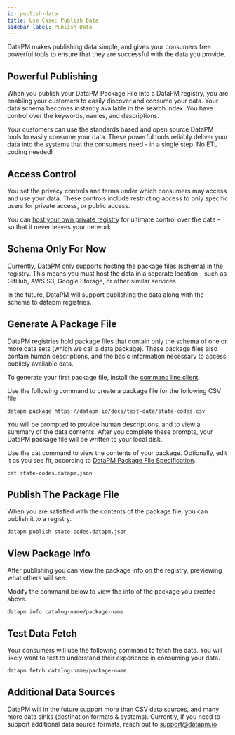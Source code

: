 ```yaml
---
id: publish-data
title: Use Case: Publish Data
sidebar_label: Publish Data
---
```


DataPM makes publishing data simple, and gives your consumers free powerful tools to ensure that they are successful with the data you provide.

## Powerful Publishing

When you publish your DataPM Package File into a DataPM registry, you are enabling your customers to easily discover and consume your data. Your data schema becomes instantly available in the search index. You have control over the keywords, names, and descriptions.

Your customers can use the standards based and open source DataPM tools to easily consume your data. These powerful tools reliably deliver your data into the systems that the consumers need - in a single step. No ETL coding needed!

## Access Control

You set the privacy controls and terms under which consumers may access and use your data. These controls include restricting access to only specific users for private access, or public access.

You can [host your own private registry](private-registry.md) for ultimate control over the data - so that it never leaves your network.

## Schema Only For Now

Currently, DataPM only supports hosting the package files (schema) in the registry. This means you must host the data in a separate location - such as GitHub, AWS S3, Google Storage, or other similar services.

In the future, DataPM will support publishing the data along with the schema to datapm registries.

## Generate A Package File

DataPM registries hold package files that contain only the schema of one or more data sets (which we call a data package). These package files also contain human descriptions, and the basic information necessary to access publicly available data.

To generate your first package file, install the [command line client](command-line-client.md).

Use the following command to create a package file for the following CSV file

```text
datapm package https://datapm.io/docs/test-data/state-codes.csv
```

You will be prompted to provide human descriptions, and to view a summary of the data contents. After you complete these prompts, your DataPM package file will be written to your local disk.

Use the cat command to view the contents of your package. Optionally, edit it as you see fit, according to [DataPM Package File Specification](package-files.md).

```text
cat state-codes.datapm.json
```

## Publish The Package File

When you are satisfied with the contents of the package file, you can publish it to a registry.

```text
datapm publish state-codes.datapm.json
```

## View Package Info

After publishing you can view the package info on the registry, previewing what others will see.

Modify the command below to view the info of the package you created above.

```text
datapm info catalog-name/package-name
```

## Test Data Fetch

Your consumers will use the following command to fetch the data. You will likely want to test to understand their experience in consuming your data.

```text
datapm fetch catalog-name/package-name
```

## Additional Data Sources

DataPM will in the future support more than CSV data sources, and many more data sinks (destination formats & systems). Currently, if you need to support additional data source formats, reach out to support@datapm.io
